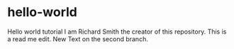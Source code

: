 # hello-world
Hello world tutorial
I am Richard Smith the creator of this repository. This is a read me edit.
New Text on the second branch.
